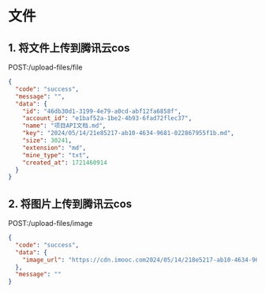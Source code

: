 # 文件
## 1. 将文件上传到腾讯云cos
POST:/upload-files/file
```json
{
  "code": "success",
  "message": "",
  "data": {
    "id": "46db30d1-3199-4e79-a0cd-abf12fa6858f",
    "account_id": "e1baf52a-1be2-4b93-6fad72flec37",
    "name": "项目API文档.md",
    "key": "2024/05/14/21e85217-ab10-4634-9681-022867955f1b.md",
    "size": 30241,
    "extension": "md",
    "mine_type": "txt",
    "created_at": 1721460914
  }
}
```

## 2. 将图片上传到腾讯云cos
POST:/upload-files/image
```json
{
  "code": "success",
  "data": {
    "image_url": "https://cdn.imooc.com2024/05/14/218e5217-ab10-4634-9681-022867955f1b.png",
  },
  "message": ""
}
```